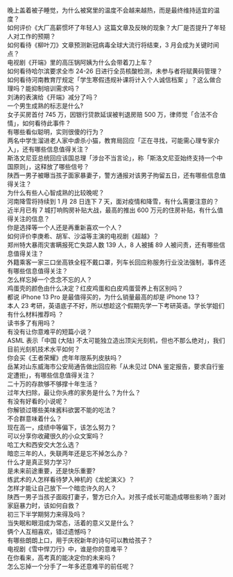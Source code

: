 晚上盖着被子睡觉，为什么被窝里的温度不会越来越热，而是最终维持适宜的温度？  
如何评价《大厂高薪惯坏了年轻人》这篇文章及反映的现象？大厂是否提升了年轻人对工作的预期？  
如何看待《柳叶刀》文章预测新冠病毒全球大流行将结束，3 月会成为关键时间点？  
电视剧《开端》里的高压锅阿姨为什么会带着刀上车？  
如何看待哈尔滨要求全市 24-26 日进行全员核酸检测，未参与者将赋黄码管理？  
如何看待河南教育厅规定「学生寒假违规补课将计入个人诚信档案 」？这么做合理吗？能抑制培训需求吗？  
刘涛的表演给《开端》减分了吗？  
一个男生成熟的标志是什么?  
女子买房首付 745 万，因银行贷款延误被判退房赔 500 万，律师觉「合法不合情」，如何看待此事件？  
有哪些看似聪明，实则很傻的行为？  
两名中学生溜进老人家中虐杀小猫，教育局回应「正在寻找，可能需心理专家介入」，还有哪些信息值得关注？  
斯洛文尼亚总统回应该国总理「涉台不当言论」，称「斯洛文尼亚始终支持一个中国原则」，这释放了哪些信号？  
陕西一男子被曝当孩子面家暴妻子，警方通报对该男子拘留五日，还有哪些信息值得关注？  
为什么有些人心智成熟的比较晚呢？  
河南降雪将持续到 1 月 28 日连下 7 天，面对疫情和降雪，有什么需要注意的？  
近半月已有 7 城打响购房补贴大战，最高的推出 600 万元的住房补贴，有什么值得关注的信息？  
你是选择等一个人还是再重新喜欢一个人？  
如何评价李庚希、胡军、沙溢等主演的电视剧《超越》？  
郑州特大暴雨灾害瞒报死亡失踪人数 139 人，8 人被捕 89 人被问责，还有哪些信息值得关注？  
外籍乘客一家三口坐高铁全程不戴口罩，列车长回应称服务行业没法强制，事件还有哪些信息值得关注？  
怎么样忘掉一个念念不忘的人？  
鸡蛋壳的颜色由什么决定？红皮鸡蛋和白皮鸡蛋营养上有区别吗？  
都说 iPhone 13 Pro 是最值得买的，为什么销量最高的却是 iPhone 13？  
本人 23 考研，英语底子不好，所以想趁这个假期先学一下考研英语。学长学姐们有什么材料推荐吗 ？  
读书多了有用吗？  
有没有让你意难平的短篇小说？  
ASML 表示「中国 (大陆) 不太可能独立造出顶尖光刻机，但也不那么绝对」，我们目前光刻机技术水平如何？  
你会买《王者荣耀》虎年年限系列皮肤吗？  
岳某对山东威海市公安局通告做出回应称「从未见过 DNA 鉴定报告，要求自行鉴定遭拒」，有哪些信息值得关注？  
二十万的存款够不够撑十年生活？  
过年大扫除，最让你头疼的家务是什么？为什么？  
有没有好看的小说呢？  
你解锁过哪些美味酱料欲罢不能的吃法？  
不合群意味着什么？  
现在高一，成绩中等偏下，该怎么努力？  
可以分享你收藏很久的小众文案吗？  
哈工大和西安交大怎么选？  
暗恋三年的人，失联两年还是忘不掉怎么办？  
什么才是真正努力学习?  
是未来前途重要，还是快乐重要?  
练武术的人怎样看待梦入神机的《龙蛇演义》？  
怎样才能让自己放下一个暗恋许久的人？  
陕西一男子当孩子面殴打妻子，警方已介入。对孩子成长可能造成哪些影响？面对家庭暴力时，该如何自救？  
初三下半学期努力来得及吗？  
当失眠和眼泪成为常态，活着的意义又是什么？  
俩个人互相喜欢，错过遗憾吗？  
有哪些朗朗上口，用于庆祝新年的诗句可以教给孩子？  
电视剧《雪中悍刀行》中，谁是你的意难平？  
在你看来，高考真的能决定你的未来吗？  
怎么忘掉一个分手了一年多还意难平的前任呢？  
